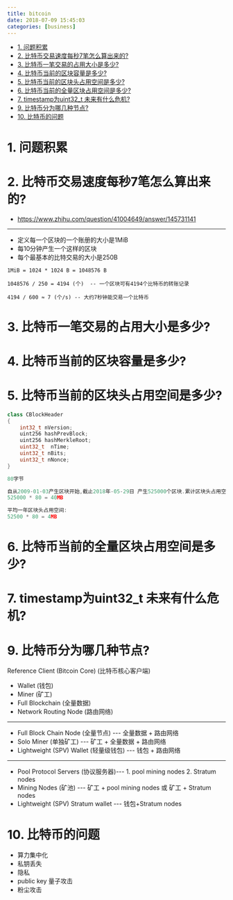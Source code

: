 ```yaml
---
title: bitcoin
date: 2018-07-09 15:45:03
categories: [business]
---
```



<!-- TOC -->

- [1. 问题积累](#1-问题积累)
- [2. 比特币交易速度每秒7笔怎么算出来的?](#2-比特币交易速度每秒7笔怎么算出来的)
- [3. 比特币一笔交易的占用大小是多少?](#3-比特币一笔交易的占用大小是多少)
- [4. 比特币当前的区块容量是多少?](#4-比特币当前的区块容量是多少)
- [5. 比特币当前的区块头占用空间是多少?](#5-比特币当前的区块头占用空间是多少)
- [6. 比特币当前的全量区块占用空间是多少?](#6-比特币当前的全量区块占用空间是多少)
- [7. timestamp为uint32_t 未来有什么危机?](#7-timestamp为uint32_t-未来有什么危机)
- [9. 比特币分为哪几种节点?](#9-比特币分为哪几种节点)
- [10. 比特币的问题](#10-比特币的问题)

<!-- /TOC -->


# 1. 问题积累


# 2. 比特币交易速度每秒7笔怎么算出来的?

* https://www.zhihu.com/question/41004649/answer/145731141

---
* 定义每一个区块的一个账册的大小是1MiB
* 每10分钟产生一个这样的区块
* 每个最基本的比特交易的大小是250B

```
1MiB = 1024 * 1024 B = 1048576 B

1048576 / 250 = 4194 (个)  -- 一个区块可有4194个比特币的转账记录

4194 / 600 ≈ 7 (个/s) -- 大约7秒钟能交易一个比特币
```

# 3. 比特币一笔交易的占用大小是多少?

# 4. 比特币当前的区块容量是多少? 

# 5. 比特币当前的区块头占用空间是多少?

```c++
class CBlockHeader
{
    int32_t nVersion;
    uint256 hashPrevBlock;
    uint256 hashMerkleRoot;
    uint32_t  nTime;
    uint32_t nBits;
    uint32_t nNonce;
}

80字节

自从2009-01-03产生区块开始,截止2018年-05-29日 产生525000个区块.累计区块头占用空间:
525000 * 80 = 40MB

平均一年区块头占用空间:
52500 * 80 = 4MB
```

# 6. 比特币当前的全量区块占用空间是多少?

# 7. timestamp为uint32_t 未来有什么危机?

# 9. 比特币分为哪几种节点?


Reference Client (Bitcoin Core) (比特币核心客户端)
* Wallet (钱包)
* Miner (矿工)
* Full Blockchain (全量数据)
* Network Routing Node (路由网络)

---

* Full Block Chain Node (全量节点) --- 全量数据 +  路由网络
* Solo Miner (单独矿工) --- 矿工 + 全量数据 + 路由网络
* Lightweight (SPV) Wallet (轻量级钱包) --- 钱包 + 路由网络

---
* Pool Protocol Servers (协议服务器)--- 1. pool mining nodes 2. Stratum nodes
* Mining Nodes (矿池) --- 矿工 + pool mining nodes 或 矿工 + Stratum nodes
* Lightweight (SPV) Stratum wallet --- 钱包+Stratum nodes

# 10. 比特币的问题

* 算力集中化
* 私钥丢失
* 隐私
* public key 量子攻击
* 粉尘攻击

